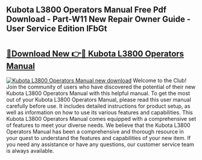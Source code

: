 ## Kubota L3800 Operators Manual Free Pdf Download - Part-W11 New Repair Owner Guide - User Service Edition lFbGt

# <h2><a href="http://bc89451.oget.top/?id=Kubota+L3800+Operators+Manual">🔗Download New 👉🔴 Kubota L3800 Operators Manual</a></h2>

[![Kubota L3800 Operators Manual new download](https://i.imgur.com/5g1atiW.png)](http://bc89451.oget.top/?id=Kubota+L3800+Operators+Manual)
Welcome to the Club! Join the community of users who have discovered the potential of their new Kubota L3800 Operators Manual with this helpful manual. To get the most out of your Kubota L3800 Operators Manual, please read this user manual carefully before use. It includes detailed instructions for product setup, as well as information on how to use its various features and capabilities. This Kubota L3800 Operators Manual comes equipped with a comprehensive set of features to meet your diverse needs. We believe that the Kubota L3800 Operators Manual has been a comprehensive and thorough resource in your quest to understand the features and capabilities of your new item. If you need any assistance or have any questions, our customer service team is always available.
